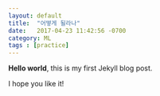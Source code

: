 ```yaml
---
layout: default
title:  "어떻게 될라나"
date:   2017-04-23 11:42:56 -0700
category: ML
tags : [practice]
---
```

**Hello world**, this is my first Jekyll blog post.

I hope you like it!